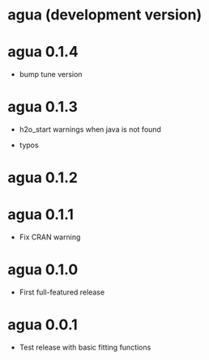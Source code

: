 # agua (development version)

# agua 0.1.4

* bump tune version

# agua 0.1.3

* h2o_start warnings when java is not found

* typos

# agua 0.1.2

# agua 0.1.1

* Fix CRAN warning

# agua 0.1.0

* First full-featured release

# agua 0.0.1

* Test release with basic fitting functions
